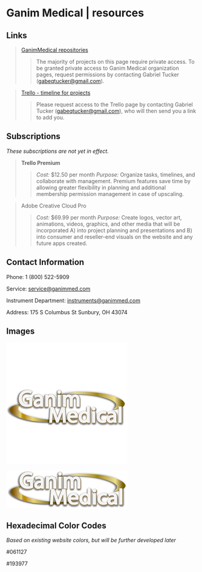 # Ganim Medical | resources

## Links

> [GanimMedical repositories](https://github.com/orgs/GanimMedical/repositories)
>> The majority of projects on this page require private access.  To be granted private access to Ganim Medical organization pages, request permissions by contacting Gabriel Tucker ([gabeqtucker@gmail.com](mailto:gabeqtucker@gmail.com)).

> [Trello - timeline for projects](https://trello.com/b/iKUpeArp/timeline)
>> Please request access to the Trello page by contacting Gabriel Tucker ([gabeqtucker@gmail.com](mailto:gabeqtucker@gmail.com)), who will then send you a link to add you.

## Subscriptions

*These subscriptions are not yet in effect.*

> **Trello Premium**
>> *Cost:* $12.50 per month
>> *Purpose:* Organize tasks, timelines, and collaborate with management.  Premium features save time by allowing greater flexibility in planning and additional membership permission management in case of upscaling.

> Adobe Creative Cloud Pro
>> *Cost:* $69.99 per month
>> *Purpose:* Create logos, vector art, animations, videos, graphics, and other media that will be incorporated A) into project planning and presentations and B) into consumer and reseller-end visuals on the website and any future apps created.

## Contact Information
Phone: 1 (800) 522-5909

Service: service@ganimmed.com

Instrument Department: instruments@ganimmed.com

Address:
175 S Columbus St
Sunbury, OH 43074

## Images
![](GanimLogoSquare.png)

![](GanimLogoLong.png)

## Hexadecimal Color Codes
*Based on existing website colors, but will be further developed later*

#061127

#193977
